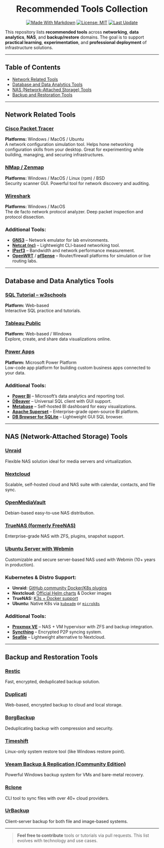 <div align="center">

# **Recommended Tools Collection**

[![Made With Markdown](https://img.shields.io/badge/Made%20With-Markdown-1f425f.svg)](https://commonmark.org)
[![License: MIT](https://img.shields.io/badge/License-MIT-yellow.svg)](https://opensource.org/licenses/MIT)
[![Last Update](https://img.shields.io/badge/last%20update-June%202025-blue.svg)]()

</div>

This repository lists **recommended tools** across **networking**, **data analytics**, **NAS**, and **backup/restore** domains. The goal is to support **practical learning**, **experimentation**, and **professional deployment** of infrastructure solutions.

---

## Table of Contents

- [Network Related Tools](#-network-related-tools)
- [Database and Data Analytics Tools](#-database-and-data-analytics-tools)
- [NAS (Network-Attached Storage) Tools](#-nas-network-attached-storage-tools)
- [Backup and Restoration Tools](#-backup-and-restoration-tools)

---

##  **Network Related Tools**

### [**Cisco Packet Tracer**](https://www.netacad.com/courses/packet-tracer)
**Platforms:** Windows / MacOS / Ubuntu  \
A network configuration simulation tool. Helps hone networking configuration skills from your desktop. Great for experimenting while building, managing, and securing infrastructures.

### [**NMap / Zenmap**](https://nmap.org/zenmap/)
**Platforms:** Windows / MacOS / Linux (rpm) / BSD  \
Security scanner GUI. Powerful tool for network discovery and auditing.

### [**Wireshark**](https://www.wireshark.org/)
**Platforms:** Windows / MacOS  \
The de facto network protocol analyzer. Deep packet inspection and protocol dissection.

### **Additional Tools:**
- [**GNS3**](https://www.gns3.com/) – Network emulator for lab environments.  
- [**Netcat (nc)**](https://linux.die.net/man/1/nc) – Lightweight CLI-based networking tool.  
- [**IPerf3**](https://iperf.fr/) – Bandwidth and network performance measurement.  
- [**OpenWRT**](https://openwrt.org/) / [**pfSense**](https://www.pfsense.org/) – Router/firewall platforms for simulation or live routing labs.

---

##  **Database and Data Analytics Tools**

### [**SQL Tutorial – w3schools**](https://www.w3schools.com/sql/)
**Platform:** Web-based  \
Interactive SQL practice and tutorials.

### [**Tableau Public**](https://public.tableau.com/)
**Platform:** Web-based / Windows  \
Explore, create, and share data visualizations online.

### [**Power Apps**](https://learn.microsoft.com/en-us/power-apps/)
**Platform:** Microsoft Power Platform  \
Low-code app platform for building custom business apps connected to your data.

### **Additional Tools:**
- [**Power BI**](https://powerbi.microsoft.com/) – Microsoft’s data analytics and reporting tool.  
- [**DBeaver**](https://dbeaver.io/) – Universal SQL client with GUI support.  
- [**Metabase**](https://www.metabase.com/) – Self-hosted BI dashboard for easy visualizations.  
- [**Apache Superset**](https://superset.apache.org/) – Enterprise-grade open-source BI platform.  
- [**DB Browser for SQLite**](https://sqlitebrowser.org/) – Lightweight GUI SQL browser.

---

##  **NAS (Network-Attached Storage) Tools**

### [**Unraid**](https://unraid.net/)
Flexible NAS solution ideal for media servers and virtualization.

### [**Nextcloud**](https://nextcloud.com/)
Scalable, self-hosted cloud and NAS suite with calendar, contacts, and file sync.

### [**OpenMediaVault**](https://www.openmediavault.org/)
Debian-based easy-to-use NAS distribution.

### [**TrueNAS (formerly FreeNAS)**](https://www.truenas.com/)
Enterprise-grade NAS with ZFS, plugins, snapshot support.

### [**Ubuntu Server with Webmin**](https://www.webmin.com/deb.html)
Customizable and secure server-based NAS used with Webmin (10+ years in production).

### **Kubernetes & Distro Support:**
- **Unraid:** [GitHub community Docker/K8s plugins](https://forums.unraid.net/forum/47-docker-containers/)  
- **Nextcloud:** [Official Helm charts](https://github.com/nextcloud/helm) & Docker images  
- **TrueNAS:** [K3s + Docker support](https://www.truenas.com/docs/scale/)  
- **Ubuntu:** Native K8s via [`kubeadm`](https://kubernetes.io/docs/setup/) or [`microk8s`](https://microk8s.io/)

### **Additional Tools:**
- [**Proxmox VE**](https://www.proxmox.com/en/proxmox-ve) – NAS + VM hypervisor with ZFS and backup integration.  
- [**Syncthing**](https://syncthing.net/) – Encrypted P2P syncing system.  
- [**Seafile**](https://www.seafile.com/) – Lightweight alternative to Nextcloud.

---

##  **Backup and Restoration Tools**

### [**Restic**](https://restic.net/)
Fast, encrypted, deduplicated backup solution.

### [**Duplicati**](https://www.duplicati.com/)
Web-based, encrypted backup to cloud and local storage.

### [**BorgBackup**](https://www.borgbackup.org/)
Deduplicating backup with compression and security.

### [**Timeshift**](https://github.com/teejee2008/timeshift)
Linux-only system restore tool (like Windows restore point).

### [**Veeam Backup & Replication (Community Edition)**](https://www.veeam.com/virtual-machine-backup-solution-free.html)
Powerful Windows backup system for VMs and bare-metal recovery.

### [**Rclone**](https://rclone.org/)
CLI tool to sync files with over 40+ cloud providers.

### [**UrBackup**](https://www.urbackup.org/)
Client-server backup for both file and image-based systems.

---

>  **Feel free to contribute** tools or tutorials via pull requests. This list evolves with technology and use cases.

